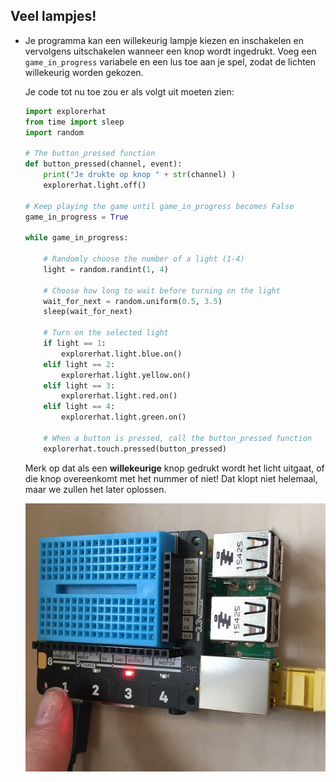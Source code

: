 ## Veel lampjes!

- Je programma kan een willekeurig lampje kiezen en inschakelen en vervolgens uitschakelen wanneer een knop wordt ingedrukt. Voeg een `game_in_progress` variabele en een lus toe aan je spel, zodat de lichten willekeurig worden gekozen.
    
    Je code tot nu toe zou er als volgt uit moeten zien:
    
    ```python
    import explorerhat
    from time import sleep
    import random
    
    # The button_pressed function
    def button_pressed(channel, event):
        print("Je drukte op knop " + str(channel) )
        explorerhat.light.off()
    
    # Keep playing the game until game_in_progress becomes False
    game_in_progress = True
    
    while game_in_progress:
    
        # Randomly choose the number of a light (1-4)
        light = random.randint(1, 4)
    
        # Choose how long to wait before turning on the light
        wait_for_next = random.uniform(0.5, 3.5)
        sleep(wait_for_next)
    
        # Turn on the selected light
        if light == 1:
            explorerhat.light.blue.on()
        elif light == 2:
            explorerhat.light.yellow.on()
        elif light == 3:
            explorerhat.light.red.on()
        elif light == 4:
            explorerhat.light.green.on()
    
        # When a button is pressed, call the button_pressed function
        explorerhat.touch.pressed(button_pressed)
    
    ```
    
    Merk op dat als een  **willekeurige** knop gedrukt wordt het licht uitgaat, of die knop overeenkomt met het nummer of niet! Dat klopt niet helemaal, maar we zullen het later oplossen.
    
    ![Je kunt op een willekeurige knop drukken om het licht uit te schakelen](images/press-wrong-button.png)